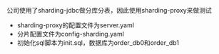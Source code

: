 公司使用了sharding-jdbc做分库分表，因此使用sharding-proxy来做测试

* sharding-proxy的配置文件为server.yaml
* 分片配置文件为config-sharding.yaml
* 初始化sql脚本为init.sql，数据库为order_db0和order_db1